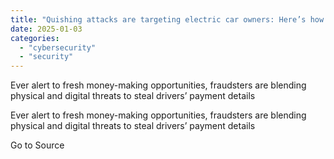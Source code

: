 ```yaml
---
title: "Quishing attacks are targeting electric car owners: Here’s how to slam on the brakes"
date: 2025-01-03
categories: 
  - "cybersecurity"
  - "security"
---
```


Ever alert to fresh money-making opportunities, fraudsters are blending physical and digital threats to steal drivers’ payment details

Ever alert to fresh money-making opportunities, fraudsters are blending physical and digital threats to steal drivers’ payment details

Go to Source
